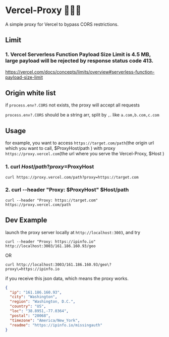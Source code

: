# Vercel-Proxy 🚀🚀🚀

A simple proxy for Vercel to bypass CORS restrictions.

## Limit

### 1. Vercel Serverless Function Payload Size Limit is 4.5 MB, large payload will be rejected by response status code 413.

https://vercel.com/docs/concepts/limits/overview#serverless-function-payload-size-limit

## Origin white list

if `process.env?.CORS` not exists, the proxy will accept all requests

`process.env?.CORS` should be a string arr, split by `,`. like `a.com,b.com,c.com`

## Usage

for example, you want to access `https://target.com/path`(the origin url which you want to call, $ProxyHost/path ) with proxy `https://proxy.vercel.com`(the url where you serve the Vercel-Proxy, $Host )

### 1. curl $Host/path?proxy=$ProxyHost

`curl https://proxy.vercel.com/path?proxy=https://target.com`

### 2. curl --header "Proxy: $ProxyHost" $Host/path

`curl --header "Proxy: https://target.com" https://proxy.vercel.com/path`

## Dev Example

launch the proxy server locally at `http://localhost:3003`, and try

`curl --header "Proxy: https://ipinfo.io" http://localhost:3003/161.186.160.93/geo`

OR

`curl http://localhost:3003/161.186.160.93/geo\?proxy\=https://ipinfo.io`

if you receive this json data, which means the proxy works.

```json
{
  "ip": "161.186.160.93",
  "city": "Washington",
  "region": "Washington, D.C.",
  "country": "US",
  "loc": "38.8951,-77.0364",
  "postal": "20068",
  "timezone": "America/New_York",
  "readme": "https://ipinfo.io/missingauth"
}
```

